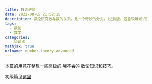 ```yaml
---
title: 数论进阶
date: 2022-08-05 21:52:15
description: 数论研究数与数的关系，是一个奇妙的分支。（进阶版，包含较难知识）
tags:
  - 数论
  - 数学
categories:
  - 知识点
mathjax: true
urlname: number-theory-advanced
---
```


本篇的用意在整理一些高级的 ~~我不会的~~ 数论知识和技巧。

初级篇见[这里](/post/number-theory-initial)



